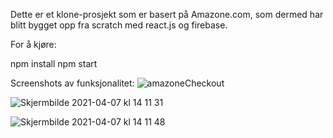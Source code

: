 Dette er et klone-prosjekt som er basert på Amazone.com, som dermed har blitt bygget opp fra scratch med react.js og firebase. 

For å kjøre: 

npm install
npm start 


Screenshots av funksjonalitet: 
![amazoneCheckout](https://user-images.githubusercontent.com/36231539/113865301-37b96c80-97ac-11eb-8f62-7f39a9d2a43b.png)

![Skjermbilde 2021-04-07 kl  14 11 31](https://user-images.githubusercontent.com/36231539/113865322-3d16b700-97ac-11eb-9ebe-16beca33bd01.png)

![Skjermbilde 2021-04-07 kl  14 11 48](https://user-images.githubusercontent.com/36231539/113865328-3f791100-97ac-11eb-8e1f-66d25ede3bba.png)
